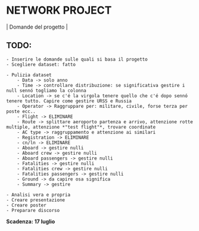 # NETWORK PROJECT

| Domande del progetto |

## TODO:
    - Inserire le domande sulle quali si basa il progetto
    - Scegliere dataset: fatto

    - Pulizia dataset
        - Data -> solo anno
        - Time -> controllare distribuzione: se significativa gestire i null sennó togliamo la colonna
        - Location -> se c'é la virgola tenere quello che c'é dopo sennó tenere tutto. Capire come gestire URSS e Russia
        - Operator -> Raggruppare per: militare, civile, forse terza per poste ecc..
        - Flight -> ELIMINARE
        - Route -> splittare aeroporto partenza e arrivo, attenzione rotte multiple, attenzione *"test flight"*, trovare coordinate
        - AC type -> raggruppamento e attenzione ai similari
        - Registration -> ELIMINARE
        - cn/ln -> ELIMINARE
        - Aboard -> gestire nulli 
        - Aboard crew -> gestire nulli 
        - Aboard passengers -> gestire nulli 
        - Fatalities -> gestire nulli 
        - Fatalities crew -> gestire nulli 
        - Fatalities passengers -> gestire nulli 
        - Ground -> da capire osa significa
        - Summary -> gestire

    - Analisi vera e propria
    - Creare presentazione 
    - Creare poster
    - Preparare discorso
    

**Scadenza: 17 luglio**

